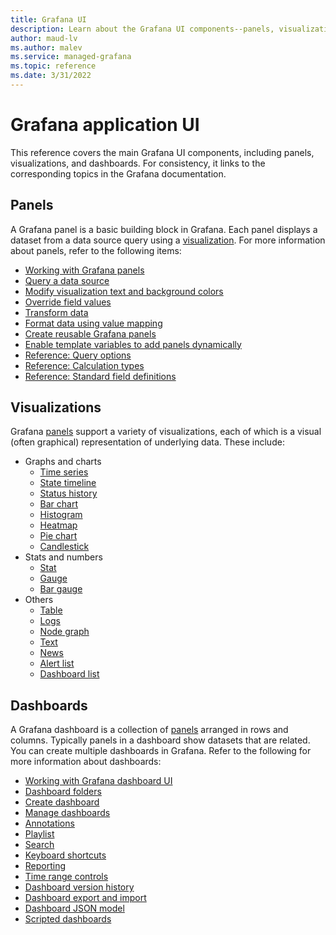 ```yaml
---
title: Grafana UI 
description: Learn about the Grafana UI components--panels, visualizations and dashboards.
author: maud-lv 
ms.author: malev 
ms.service: managed-grafana 
ms.topic: reference
ms.date: 3/31/2022 
--- 
```


# Grafana application UI

This reference covers the main Grafana UI components, including panels, visualizations, and dashboards. For consistency, it links to the corresponding topics in the Grafana documentation.

## Panels

A Grafana panel is a basic building block in Grafana. Each panel displays a dataset from a data source query using a [visualization](#visualizations). For more information about panels, refer to the following items:

* [Working with Grafana panels](https://grafana.com/docs/grafana/latest/panels/working-with-panels/)
* [Query a data source](https://grafana.com/docs/grafana/latest/panels/query-a-data-source/)
* [Modify visualization text and background colors](https://grafana.com/docs/grafana/latest/panels/specify-thresholds/)
* [Override field values](https://grafana.com/docs/grafana/latest/panels/override-field-values/)
* [Transform data](https://grafana.com/docs/grafana/latest/panels/transform-data/)
* [Format data using value mapping](https://grafana.com/docs/grafana/latest/panels/format-data/)
* [Create reusable Grafana panels](https://grafana.com/docs/grafana/latest/panels/library-panels/)
* [Enable template variables to add panels dynamically](https://grafana.com/docs/grafana/latest/panels/add-panels-dynamically/)
* [Reference: Query options](https://grafana.com/docs/grafana/latest/panels/reference-query-options/)
* [Reference: Calculation types](https://grafana.com/docs/grafana/latest/panels/reference-calculation-types/)
* [Reference: Standard field definitions](https://grafana.com/docs/grafana/latest/panels/reference-standard-field-definitions/)

## Visualizations

Grafana [panels](#panels) support a variety of visualizations, each of which is a visual (often graphical) representation of underlying data. These include:

* Graphs and charts
  * [Time series](https://grafana.com/docs/grafana/latest/visualizations/time-series/)
  * [State timeline](https://grafana.com/docs/grafana/latest/visualizations/state-timeline/)
  * [Status history](https://grafana.com/docs/grafana/latest/visualizations/status-history/)
  * [Bar chart](https://grafana.com/docs/grafana/latest/visualizations/bar-chart/)
  * [Histogram](https://grafana.com/docs/grafana/latest/visualizations/histogram/)
  * [Heatmap](https://grafana.com/docs/grafana/latest/visualizations/heatmap/)
  * [Pie chart](https://grafana.com/docs/grafana/latest/visualizations/pie-chart-panel/)
  * [Candlestick](https://grafana.com/docs/grafana/latest/visualizations/candlestick/)
* Stats and numbers
  * [Stat](https://grafana.com/docs/grafana/latest/visualizations/stat-panel/)
  * [Gauge](https://grafana.com/docs/grafana/latest/visualizations/gauge-panel/)
  * [Bar gauge](https://grafana.com/docs/grafana/latest/visualizations/bar-gauge-panel/)
* Others
  * [Table](https://grafana.com/docs/grafana/latest/visualizations/table/)
  * [Logs](https://grafana.com/docs/grafana/latest/visualizations/logs-panel/)
  * [Node graph](https://grafana.com/docs/grafana/latest/visualizations/node-graph/)
  * [Text](https://grafana.com/docs/grafana/latest/visualizations/text-panel/)
  * [News](https://grafana.com/docs/grafana/latest/visualizations/news-panel/)
  * [Alert list](https://grafana.com/docs/grafana/latest/visualizations/alert-list-panel/)
  * [Dashboard list](https://grafana.com/docs/grafana/latest/visualizations/dashboard-list-panel/)

## Dashboards

A Grafana dashboard is a collection of [panels](#panels) arranged in rows and columns. Typically panels in a dashboard show datasets that are related. You can create multiple dashboards in Grafana. Refer to the following for more information about dashboards:

* [Working with Grafana dashboard UI](https://grafana.com/docs/grafana/latest/dashboards/dashboard-ui/)
* [Dashboard folders](https://grafana.com/docs/grafana/latest/dashboards/)
* [Create dashboard](https://grafana.com/docs/grafana/latest/dashboards/dashboard-create/)
* [Manage dashboards](https://grafana.com/docs/grafana/latest/dashboards/dashboard-manage/)
* [Annotations](https://grafana.com/docs/grafana/latest/dashboards/annotations/)
* [Playlist](https://grafana.com/docs/grafana/latest/dashboards/playlist/)
* [Search](https://grafana.com/docs/grafana/latest/dashboards/search/)
* [Keyboard shortcuts](https://grafana.com/docs/grafana/latest/dashboards/shortcuts/)
* [Reporting](https://grafana.com/docs/grafana/latest/dashboards/reporting/)
* [Time range controls](https://grafana.com/docs/grafana/latest/dashboards/time-range-controls/)
* [Dashboard version history](https://grafana.com/docs/grafana/latest/dashboards/)
* [Dashboard export and import](https://grafana.com/docs/grafana/latest/dashboards/export-import/)
* [Dashboard JSON model](https://grafana.com/docs/grafana/latest/dashboards/json-model/)
* [Scripted dashboards](https://grafana.com/docs/grafana/latest/dashboards/scripted-dashboards/)
